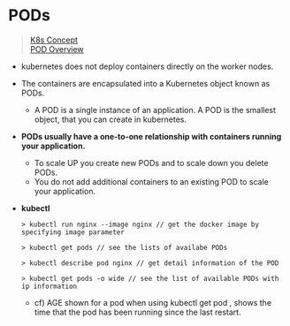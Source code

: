 # PODs

> [K8s Concept](https://kubernetes.io/docs/concepts/)  
> [POD Overview](https://kubernetes.io/docs/concepts/workloads/pods/)

- kubernetes does not deploy containers directly on the worker nodes. 
- The containers are encapsulated into a Kubernetes object known as PODs. 
    - A POD is a single instance of an application. A POD is the smallest object, that you can create in kubernetes.

- **PODs usually have a one-to-one relationship with containers running your application.** 
    - To scale UP you create new PODs and to scale down you delete PODs. 
    - You do not add additional containers to an existing POD to scale your application.

- **kubectl**

    ```shell
    > kubectl run nginx --image nginx // get the docker image by specifying image parameter  

    > kubectl get pods // see the lists of availabe PODs  

    > kubectl describe pod nginx // get detail information of the POD  

    > kubectl get pods -o wide // see the list of available PODs with ip information 
    ```

    - cf) AGE shown for a pod when using kubectl get pod , shows the time that the pod has been running since the last restart.